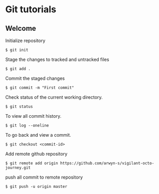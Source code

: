 # Git tutorials

## Welcome

Initialize repository 
```
$ git init
```
Stage the changes to tracked and untracked files 
```
$ git add .
```
Commit the staged changes
```
$ git commit -m "First commit"
```
Check status of the current working directory.
```
$ git status
```
To view all commit history.
```
$ git log --oneline
```
To go back and view a commit.
```
$ git checkout <commit-id>
```
Add remote github repository 
```
$ git remote add origin https://github.com/arwyn-s/vigilant-octo-journey.git
```
push all commit to remote repository
```
$ git push -u origin master
```
